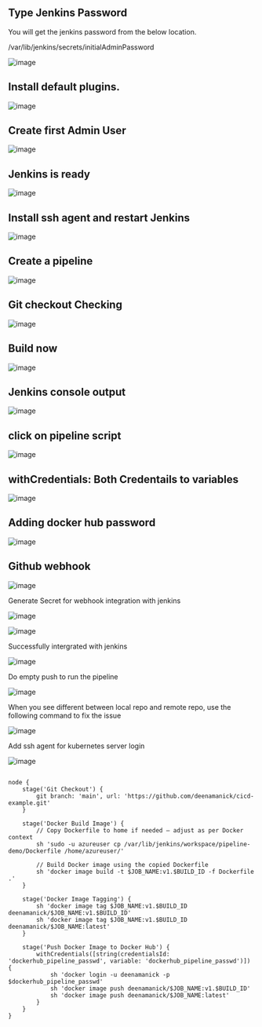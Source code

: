 
## Type Jenkins Password

You will get the jenkins password from the below location. 

/var/lib/jenkins/secrets/initialAdminPassword

![image](https://github.com/user-attachments/assets/3b387037-48e9-432e-9775-24abe58ada21)


## Install default plugins.

![image](https://github.com/user-attachments/assets/89a2e95f-ff77-4a2f-956f-0ec072bb4ee8)

## Create first Admin User

![image](https://github.com/user-attachments/assets/23730b47-6e09-4edf-9740-8073fdac9506)

## Jenkins is ready

![image](https://github.com/user-attachments/assets/d22c98ba-3079-49ce-b53c-11b61bc1fe66)


## Install ssh agent and restart Jenkins

![image](https://github.com/user-attachments/assets/54407077-d13f-4664-901e-7bc1ccc433e9)

## Create a pipeline

![image](https://github.com/user-attachments/assets/17bfe8ac-9f62-441f-9056-35ebec525dda)

## Git checkout Checking

![image](https://github.com/user-attachments/assets/9af05228-2030-482c-9dd2-c6fd719a0536)

## Build now


![image](https://github.com/user-attachments/assets/ec4af5c3-b379-4bb8-8999-aad6ee3ffb54)

## Jenkins console output

![image](https://github.com/user-attachments/assets/baca0203-d6ad-4d70-a23c-4fecf71e8081)

## click on pipeline script

![image](https://github.com/user-attachments/assets/f58e5d80-bce7-4ad4-b69d-7e3359e0fb54)

## withCredentials: Both Credentails to variables

![image](https://github.com/user-attachments/assets/9e7d31c5-b5f8-4b99-9cfc-8d429616e93f)


## Adding docker hub password

![image](https://github.com/user-attachments/assets/678b5a3e-20df-4a88-b90a-cf676f71d3fd)

## Github webhook

![image](https://github.com/user-attachments/assets/45dca027-9530-4698-adff-0e83e11c67c0)

Generate Secret for webhook integration with jenkins

![image](https://github.com/user-attachments/assets/449c12c9-3c5e-4445-b13e-9ae589209097)

![image](https://github.com/user-attachments/assets/14207fcf-70cc-41e7-9fca-5dbf1a2da1f7)

Successfully intergrated with jenkins

![image](https://github.com/user-attachments/assets/4a1d1eea-7a4c-4c2d-a2fc-3b2c6e92c189)

Do empty push to run the pipeline

![image](https://github.com/user-attachments/assets/2fdb9fb2-474a-455a-908f-64cc3e8833a1)

When you see different between local repo and remote repo, use the following command to fix the issue

![image](https://github.com/user-attachments/assets/65a7e77a-b977-428a-a52a-f359520aee17)

Add ssh agent for kubernetes server login

![image](https://github.com/user-attachments/assets/dd6c4eda-4d21-462a-ae2b-182bb0f16620)



```

node {
    stage('Git Checkout') {
        git branch: 'main', url: 'https://github.com/deenamanick/cicd-example.git'
    }

    stage('Docker Build Image') {
        // Copy Dockerfile to home if needed — adjust as per Docker context
        sh 'sudo -u azureuser cp /var/lib/jenkins/workspace/pipeline-demo/Dockerfile /home/azureuser/'
        
        // Build Docker image using the copied Dockerfile
        sh 'docker image build -t $JOB_NAME:v1.$BUILD_ID -f Dockerfile .'
    }

    stage('Docker Image Tagging') {
        sh 'docker image tag $JOB_NAME:v1.$BUILD_ID deenamanick/$JOB_NAME:v1.$BUILD_ID'
        sh 'docker image tag $JOB_NAME:v1.$BUILD_ID deenamanick/$JOB_NAME:latest'
    }

    stage('Push Docker Image to Docker Hub') {
        withCredentials([string(credentialsId: 'dockerhub_pipeline_passwd', variable: 'dockerhub_pipeline_passwd')]) {
            sh 'docker login -u deenamanick -p $dockerhub_pipeline_passwd'
            sh 'docker image push deenamanick/$JOB_NAME:v1.$BUILD_ID'
            sh 'docker image push deenamanick/$JOB_NAME:latest'
        }
    }
}

```
